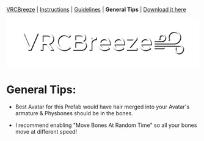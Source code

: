 [VRCBreeze](../README.md) | [Instructions](../Documentation/INSTRUCTIONS.md) | [Guidelines](../Documentation/GUIDELINES.md) | **General Tips** | [Download it here](https://github.com/Kadeko/VRCBreeze/releases/)

<p align="center"><img src="../Documentation/VRCB_Header.png" width="512" height="128"></p>

# General Tips:

- Best Avatar for this Prefab would have hair merged into your Avatar's armature & Physbones should be in the bones.

- I recommend enabling "Move Bones At Random Time" so all your bones move at different speed!
